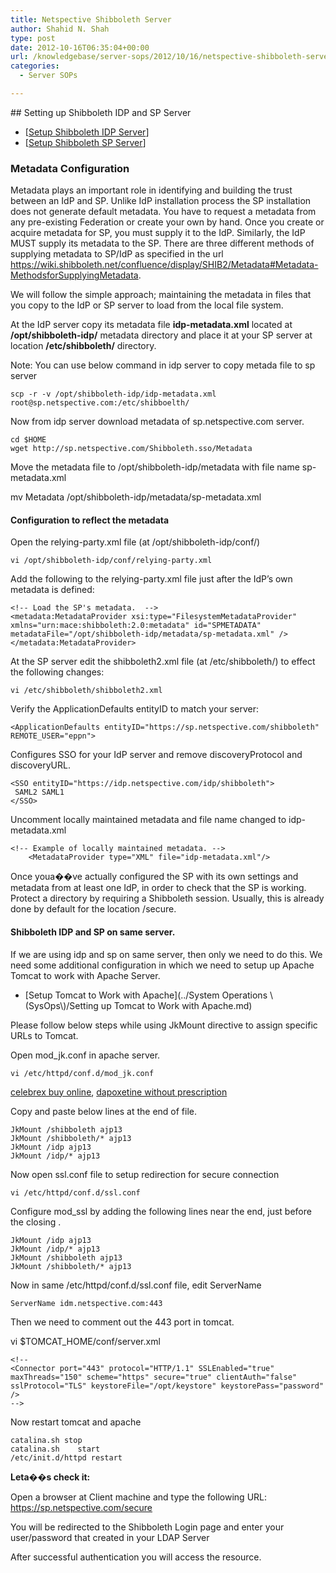 ```yaml
---
title: Netspective Shibboleth Server
author: Shahid N. Shah
type: post
date: 2012-10-16T06:35:04+00:00
url: /knowledgebase/server-sops/2012/10/16/netspective-shibboleth-server/
categories:
  - Server SOPs

---
```

\## Setting up Shibboleth IDP and SP Server

  * [[Setup Shibboleth IDP Server][1]]
  * [[Setup Shibboleth SP Server][2]]

### Metadata Configuration

Metadata plays an important role in identifying and building the trust between an IdP and SP. Unlike IdP installation process the SP installation does not generate default metadata. You have to request a metadata from any pre-existing Federation or create your own by hand. Once you create or acquire metadata for SP, you must supply it to the IdP. Similarly, the IdP MUST supply its metadata to the SP. There are three different methods of supplying metadata to SP/IdP as specified in the url https://wiki.shibboleth.net/confluence/display/SHIB2/Metadata#Metadata-MethodsforSupplyingMetadata.

We will follow the simple approach; maintaining the metadata in files that you copy to the IdP or SP server to load from the local file system.

At the IdP server copy its metadata file **idp-metadata.xml** located at **/opt/shibboleth-idp/** metadata directory and place it at your SP server at location **/etc/shibboleth/** directory.

Note: You can use below command in idp server to copy metada file to sp server

    scp -r -v /opt/shibboleth-idp/idp-metadata.xml root@sp.netspective.com:/etc/shibboelth/
    

Now from idp server download metadata of sp.netspective.com server.

    cd $HOME
    wget http://sp.netspective.com/Shibboleth.sso/Metadata
    

Move the metadata file to /opt/shibboleth-idp/metadata with file name sp-metadata.xml

mv Metadata /opt/shibboleth-idp/metadata/sp-metadata.xml

#### Configuration to reflect the metadata

Open the relying-party.xml file (at /opt/shibboleth-idp/conf/)

    vi /opt/shibboleth-idp/conf/relying-party.xml
    

Add the following to the relying-party.xml file just after the IdP&#8217;s own metadata is defined:

    <!-- Load the SP's metadata.  -->
    <metadata:MetadataProvider xsi:type="FilesystemMetadataProvider"
    xmlns="urn:mace:shibboleth:2.0:metadata" id="SPMETADATA"
    metadataFile="/opt/shibboleth-idp/metadata/sp-metadata.xml" />
    </metadata:MetadataProvider>
    

At the SP server edit the shibboleth2.xml file (at /etc/shibboleth/) to effect the following changes:

    vi /etc/shibboleth/shibboleth2.xml
    

Verify the ApplicationDefaults entityID to match your server:

    <ApplicationDefaults entityID="https://sp.netspective.com/shibboleth" REMOTE_USER="eppn">
    

Configures SSO for your IdP server and remove discoveryProtocol and discoveryURL.

    <SSO entityID="https://idp.netspective.com/idp/shibboleth">
     SAML2 SAML1 
    </SSO>
    

Uncomment locally maintained metadata and file name changed to idp-metadata.xml

    <!-- Example of locally maintained metadata. -->
        <MetadataProvider type="XML" file="idp-metadata.xml"/>
    

Once youa��ve actually configured the SP with its own settings and metadata from at least one IdP, in order to check that the SP is working. Protect a directory by requiring a Shibboleth session. Usually, this is already done by default for the location /secure.

#### Shibboleth IDP and SP on same server.

If we are using idp and sp on same server, then only we need to do this. We need some additional configuration in which we need to setup up Apache Tomcat to work with Apache Server.

  * \[Setup Tomcat to Work with Apache\](../System Operations &#92;(SysOps&#92;)/Setting up Tomcat to Work with Apache.md)

Please follow below steps while using JkMount directive to assign specific URLs to Tomcat.

Open mod_jk.conf in apache server.

    vi /etc/httpd/conf.d/mod_jk.conf
    

[celebrex buy online][3], [dapoxetine without prescription][4] 

Copy and paste below lines at the end of file.

    JkMount /shibboleth ajp13
    JkMount /shibboleth/* ajp13
    JkMount /idp ajp13
    JkMount /idp/* ajp13
    

Now open ssl.conf file to setup redirection for secure connection

    vi /etc/httpd/conf.d/ssl.conf
    

Configure mod_ssl by adding the following lines near the end, just before the closing </VirtualHost>.

    JkMount /idp ajp13
    JkMount /idp/* ajp13
    JkMount /shibboleth ajp13
    JkMount /shibboleth/* ajp13
    

Now in same /etc/httpd/conf.d/ssl.conf file, edit ServerName

    ServerName idm.netspective.com:443
    

Then we need to comment out the 443 port in tomcat.

vi $TOMCAT_HOME/conf/server.xml

    <!--
    <Connector port="443" protocol="HTTP/1.1" SSLEnabled="true"
    maxThreads="150" scheme="https" secure="true" clientAuth="false"
    sslProtocol="TLS" keystoreFile="/opt/keystore" keystorePass="password" />
    -->
    

Now restart tomcat and apache

    catalina.sh stop
    catalina.sh    start
    /etc/init.d/httpd restart
    

**Leta��s check it:**

Open a browser at Client machine and type the following URL: https://sp.netspective.com/secure

You will be redirected to the Shibboleth Login page and enter your user/password that created in your LDAP Server

After successful authentication you will access the resource.

 [1]: https://www.netspective.com/knowledgebase/it-infrastructure-sops/2012/09/25/setting-up-shibboleth-idp-server/
 [2]: #
 [3]: https://pills24h.com/buy-celebrex-online-without-prescription/
 [4]: http://prestige-pharmacy.com/dapoxetine-modern-drug/